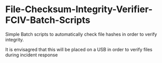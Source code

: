 # File-Checksum-Integrity-Verifier-FCIV-Batch-Scripts
Simple Batch scripts to automatically check file hashes in order to verify integrity.

It is envisagred that this will be placed on a USB in order to verify files during incident response
